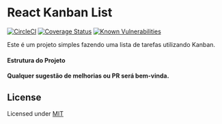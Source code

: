 # React Kanban List

[![CircleCI](https://circleci.com/gh/Oda2/react-kanban-list.svg?style=shield)](https://circleci.com/gh/Oda2/react-kanban-list)
[![Coverage Status](https://coveralls.io/repos/github/Oda2/react-kanban-list/badge.svg?branch=master)](https://coveralls.io/github/Oda2/react-kanban-list?branch=master)
[![Known Vulnerabilities](https://snyk.io/test/github/Oda2/hapi-boilerplate/badge.svg?targetFile=package.json)](https://snyk.io/test/github/Oda2/hapi-boilerplate?targetFile=package.json)


Este é um projeto simples fazendo uma lista de tarefas utilizando Kanban.

#### Estrutura do Projeto

#### Qualquer sugestão de melhorias ou PR será bem-vinda.

## License
Licensed under [MIT](https://github.com/Oda2/react-kanban-list/blob/master/LICENSE)